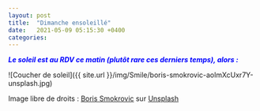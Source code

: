 ```yaml
---
layout: post
title:  "Dimanche ensoleillé"
date:   2021-05-09 05:15:30 +0400
categories: 
---
```


<span style="color: blue">***Le soleil est au RDV ce matin (plutôt rare ces derniers temps), alors :***</span>

![Coucher de soleil]({{ site.url }}/img/Smile/boris-smokrovic-aolmXcUxr7Y-unsplash.jpg)

Image libre de droits : <a href="https://unsplash.com/@borisworkshop?utm_source=unsplash&utm_medium=referral&utm_content=creditCopyText" target="_blank">Boris  Smokrovic</a> sur <a href="https://unsplash.com/s/photos/flower?utm_source=unsplash&utm_medium=referral&utm_content=creditCopyText" target="_blank">Unsplash</a>
  